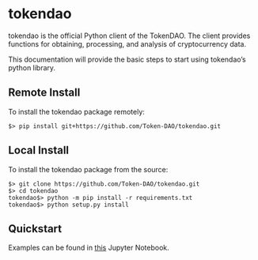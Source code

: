 
# tokendao
tokendao is the official Python client of the TokenDAO. The client provides functions for obtaining, processing, and analysis of cryptocurrency data. 

This documentation will provide the basic steps to start using tokendao’s python library.

## Remote Install
To install the tokendao package remotely:

```
$> pip install git+https://github.com/Token-DAO/tokendao.git
```


## Local Install
To install the tokendao package from the source:
```
$> git clone https://github.com/Token-DAO/tokendao.git
$> cd tokendao
tokendao$> python -m pip install -r requirements.txt
tokendao$> python setup.py install
```

## Quickstart
Examples can be found in [this](https://colab.research.google.com/drive/12r-b8K5wR5_yVkI6-UyD7KBSN51OsV6g?authuser=4#scrollTo=vAaZ-h1ox3NS) Jupyter Notebook. 